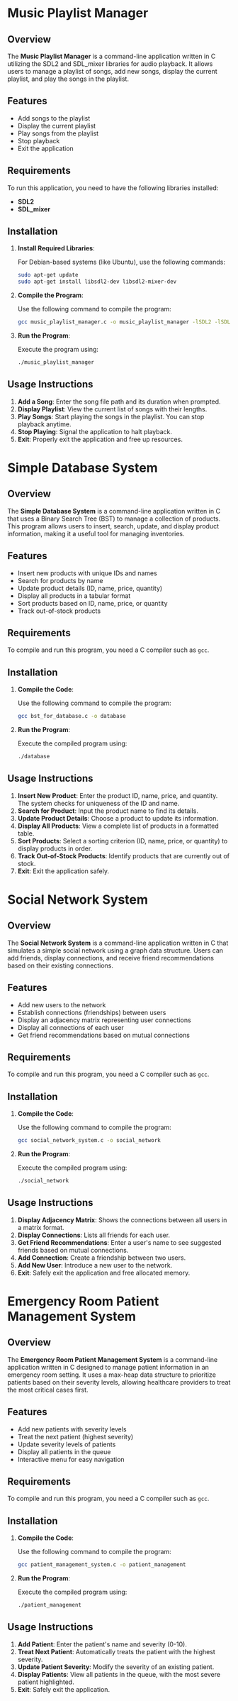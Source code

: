 # Music Playlist Manager

## Overview

The **Music Playlist Manager** is a command-line application written in C utilizing the SDL2 and SDL_mixer libraries for audio playback. It allows users to manage a playlist of songs, add new songs, display the current playlist, and play the songs in the playlist.

## Features

- Add songs to the playlist
- Display the current playlist
- Play songs from the playlist
- Stop playback
- Exit the application

## Requirements

To run this application, you need to have the following libraries installed:

- **SDL2**
- **SDL_mixer**

## Installation

1. **Install Required Libraries**:

   For Debian-based systems (like Ubuntu), use the following commands:

   ```bash
   sudo apt-get update
   sudo apt-get install libsdl2-dev libsdl2-mixer-dev
   ```

2. **Compile the Program**:

   Use the following command to compile the program:

   ```bash
   gcc music_playlist_manager.c -o music_playlist_manager -lSDL2 -lSDL2_mixer -lpthread
   ```

3. **Run the Program**:

   Execute the program using:

   ```bash
   ./music_playlist_manager
   ```

## Usage Instructions

1. **Add a Song**: Enter the song file path and its duration when prompted.
2. **Display Playlist**: View the current list of songs with their lengths.
3. **Play Songs**: Start playing the songs in the playlist. You can stop playback anytime.
4. **Stop Playing**: Signal the application to halt playback.
5. **Exit**: Properly exit the application and free up resources.


# Simple Database System

## Overview

The **Simple Database System** is a command-line application written in C that uses a Binary Search Tree (BST) to manage a collection of products. This program allows users to insert, search, update, and display product information, making it a useful tool for managing inventories.

## Features

- Insert new products with unique IDs and names
- Search for products by name
- Update product details (ID, name, price, quantity)
- Display all products in a tabular format
- Sort products based on ID, name, price, or quantity
- Track out-of-stock products

## Requirements

To compile and run this program, you need a C compiler such as `gcc`.

## Installation

1. **Compile the Code**:

   Use the following command to compile the program:

   ```bash
   gcc bst_for_database.c -o database
   ```

2. **Run the Program**:

   Execute the compiled program using:

   ```bash
   ./database
   ```

## Usage Instructions

1. **Insert New Product**: Enter the product ID, name, price, and quantity. The system checks for uniqueness of the ID and name.
2. **Search for Product**: Input the product name to find its details.
3. **Update Product Details**: Choose a product to update its information.
4. **Display All Products**: View a complete list of products in a formatted table.
5. **Sort Products**: Select a sorting criterion (ID, name, price, or quantity) to display products in order.
6. **Track Out-of-Stock Products**: Identify products that are currently out of stock.
7. **Exit**: Exit the application safely.



# Social Network System

## Overview

The **Social Network System** is a command-line application written in C that simulates a simple social network using a graph data structure. Users can add friends, display connections, and receive friend recommendations based on their existing connections.

## Features

- Add new users to the network
- Establish connections (friendships) between users
- Display an adjacency matrix representing user connections
- Display all connections of each user
- Get friend recommendations based on mutual connections

## Requirements

To compile and run this program, you need a C compiler such as `gcc`.

## Installation

1. **Compile the Code**:

   Use the following command to compile the program:

   ```bash
   gcc social_network_system.c -o social_network
   ```

2. **Run the Program**:

   Execute the compiled program using:

   ```bash
   ./social_network
   ```

## Usage Instructions

1. **Display Adjacency Matrix**: Shows the connections between all users in a matrix format.
2. **Display Connections**: Lists all friends for each user.
3. **Get Friend Recommendations**: Enter a user's name to see suggested friends based on mutual connections.
4. **Add Connection**: Create a friendship between two users.
5. **Add New User**: Introduce a new user to the network.
6. **Exit**: Safely exit the application and free allocated memory.


# Emergency Room Patient Management System

## Overview

The **Emergency Room Patient Management System** is a command-line application written in C designed to manage patient information in an emergency room setting. It uses a max-heap data structure to prioritize patients based on their severity levels, allowing healthcare providers to treat the most critical cases first.

## Features

- Add new patients with severity levels
- Treat the next patient (highest severity)
- Update severity levels of patients
- Display all patients in the queue
- Interactive menu for easy navigation

## Requirements

To compile and run this program, you need a C compiler such as `gcc`.

## Installation

1. **Compile the Code**:

   Use the following command to compile the program:

   ```bash
   gcc patient_management_system.c -o patient_management
   ```

2. **Run the Program**:

   Execute the compiled program using:

   ```bash
   ./patient_management
   ```

## Usage Instructions

1. **Add Patient**: Enter the patient's name and severity (0-10).
2. **Treat Next Patient**: Automatically treats the patient with the highest severity.
3. **Update Patient Severity**: Modify the severity of an existing patient.
4. **Display Patients**: View all patients in the queue, with the most severe patient highlighted.
5. **Exit**: Safely exit the application.


